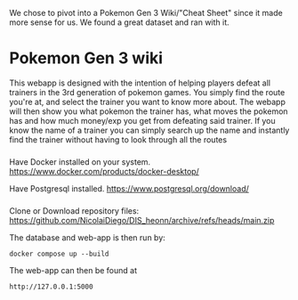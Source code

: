 We chose to pivot into a Pokemon Gen 3 Wiki/"Cheat Sheet" since it made more sense for us. We found a great dataset and ran with it.

# Pokemon Gen 3 wiki
This webapp is designed with the intention of helping players defeat all trainers in the 3rd generation of pokemon games. You simply find the route you're at, and select the trainer you want to know more about. The webapp will then show you what pokemon the trainer has, what moves the pokemon has and how much money/exp you get from defeating said trainer. If you know the name of a trainer you can simply search up the name and instantly find the trainer without having to look through all the routes


###

Have Docker installed on your system. 
https://www.docker.com/products/docker-desktop/

Have Postgresql installed.
https://www.postgresql.org/download/


###
Clone or Download repository files: https://github.com/NicolaiDiego/DIS_heonn/archive/refs/heads/main.zip

The database and web-app is then run by:

	docker compose up --build

The web-app can then be found at 

	http://127.0.0.1:5000
